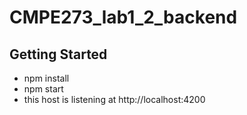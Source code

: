 # CMPE273_lab1_2_backend
## Getting Started
- npm install
- npm start
- this host is listening at http://localhost:4200
